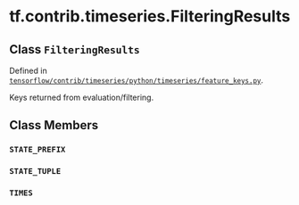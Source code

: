 <div itemscope itemtype="http://developers.google.com/ReferenceObject">
<meta itemprop="name" content="tf.contrib.timeseries.FilteringResults" />
<meta itemprop="path" content="Stable" />
<meta itemprop="property" content="STATE_PREFIX"/>
<meta itemprop="property" content="STATE_TUPLE"/>
<meta itemprop="property" content="TIMES"/>
</div>

# tf.contrib.timeseries.FilteringResults

## Class `FilteringResults`





Defined in [`tensorflow/contrib/timeseries/python/timeseries/feature_keys.py`](/code/stable/tensorflow/contrib/timeseries/python/timeseries/feature_keys.py).

Keys returned from evaluation/filtering.

## Class Members

<h3 id="STATE_PREFIX"><code>STATE_PREFIX</code></h3>

<h3 id="STATE_TUPLE"><code>STATE_TUPLE</code></h3>

<h3 id="TIMES"><code>TIMES</code></h3>

